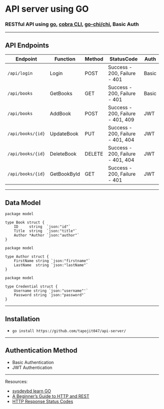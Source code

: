 # API server using GO

### RESTful API using [go](https://github.com/golang), [cobra CLI](https://github.com/spf13/cobra), [go-chi/chi](https://github.com/go-chi/chi), Basic Auth
--- 
## API Endpoints
| Endpoint            | Function | Method | StatusCode | Auth  |
|---------------------|---| ------ | ---------- |-------|
| `/api/login`        | Login | POST | Success - 200, Failure - 401 | Basic |
| `/api/books`        | GetBooks | GET | Success - 200, Failure - 401 | Basic |
| `/api/books`        | AddBook | POST | Success - 200, Failure - 401, 409 | JWT   |
| `/api/books/{id}`   | UpdateBook | PUT | Success - 200, Failure - 401, 404 | JWT   |
| `/api/books/{id}`   | DeleteBook | DELETE | Success - 200, Failure - 401, 404 | JWT   |
| `/api/books/{id}`   | GetBookById  | GET | Success - 200, Failure - 401 | JWT   |

---
## Data Model
```
package model

type Book struct {
	ID     string  `json:"id"`
	Title  string  `json:"title"`
	Author *Author `json:"author"`
}

```
```
package model

type Author struct {
	FirstName string `json:"firstname"`
	LastName  string `json:"lastName"`
}

```
```
package model

type Credential struct {
	Username string `json:"username"'`
	Password string `json:"password"`
}
```
---
## Installation
* `go install https://github.com/tapojit047/api-server/`
---
## Authentication Method
* Basic Authentication
* JWT Authentication
---
Resources:
* [sysdevbd learn GO](https://github.com/sysdevbd/sysdevbd.github.io/tree/master/go)
* [A Beginner’s Guide to HTTP and REST](https://code.tutsplus.com/tutorials/a-beginners-guide-to-http-and-rest--net-16340)
* [HTTP Response Status Codes](https://developer.mozilla.org/en-US/docs/Web/HTTP/Status)
